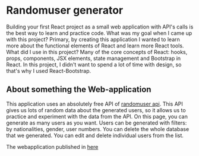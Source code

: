 # Randomuser generator

Building your first React project as a small web application with API's calls is the best way to learn and practice code.
What was my goal when I came up with this project?
Primary, by creating this application I wanted to learn more about the functional elements of React and learn more React tools.
What did I use in this project?
Many of the core concepts of React: hooks, props, components, JSX elements, state management and Bootstrap in React.
In this project, I didn't want to spend a lot of time with design, so that's why I used React-Bootstrap.

## About something the Web-application

This application uses an absolutely free API of [randomuser api](https://wwww.randomuser.me).
This API gives us lots of random data about the generated users, so it allows us to practice and experiment with the data from the API.
On this page, you can generate as many users as you want. Users can be generated with filters:
by nationalities, gender, user numbers.
You can delete the whole database that we generated.
You can edit and delete individual users from the list.

The webapplication published in [here](https://gerry9009.github.io/randomuser-generator/)
